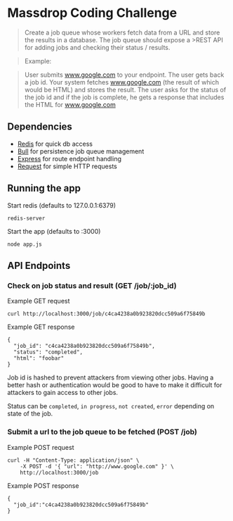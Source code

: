 # Massdrop Coding Challenge

>Create a job queue whose workers fetch data from a URL and store the results in a database.  The job queue should expose a >REST API for adding jobs and checking their status / results.

>Example:

>User submits www.google.com to your endpoint.  The user gets back a job id. Your system fetches www.google.com (the result of which would be HTML) and stores the result.  The user asks for the status of the job id and if the job is complete, he gets a response that includes the HTML for www.google.com

## Dependencies
- [Redis](https://www.npmjs.com/package/redis) for quick db access
- [Bull](https://github.com/OptimalBits/bull) for persistence job queue management
- [Express](https://www.npmjs.com/package/express) for route endpoint handling
- [Request](https://www.npmjs.com/package/request) for simple HTTP requests

## Running the app
Start redis (defaults to 127.0.0.1:6379)
```
redis-server
```

Start the app (defaults to :3000)
```
node app.js
```

## API Endpoints
### Check on job status and result (GET /job/:job_id)
Example GET request
```
curl http://localhost:3000/job/c4ca4238a0b923820dcc509a6f75849b
```

Example GET response
```
{
  "job_id": "c4ca4238a0b923820dcc509a6f75849b",
  "status": "completed",
  "html": "foobar"
}
```
Job id is hashed to prevent attackers from viewing other jobs. Having a better hash or authentication would be good to have to make it difficult for attackers to gain access to other jobs.

Status can be `completed`, `in progress`, `not created`, `error` depending on state of the job.

### Submit a url to the job queue to be fetched (POST /job)
Example POST request
```
curl -H "Content-Type: application/json" \
    -X POST -d '{ "url": "http://www.google.com" }' \
    http://localhost:3000/job
```
Example POST response
```
{
  "job_id":"c4ca4238a0b923820dcc509a6f75849b"
}
```
